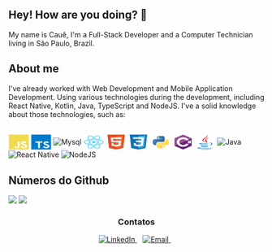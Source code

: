 ## Hey! How are you doing? 👋

My name is Cauê, I'm a Full-Stack Developer and a Computer Technician living in São Paulo, Brazil.

## About me
I've already worked with Web Development and Mobile Application Development. Using various technologies during the development, including React Native, Kotlin, Java, TypeScript and NodeJS.
I've a solid knowledge about those technologies, such as:

<div style="display: inline_block"><br>
  <img align="center" alt="Js" height="30" width="40" src="https://raw.githubusercontent.com/devicons/devicon/master/icons/javascript/javascript-plain.svg"/>
  <img align="center" alt="Ts" height="30" width="40" src="https://raw.githubusercontent.com/devicons/devicon/master/icons/typescript/typescript-plain.svg"/>
  <img align="center" alt="Mysql" height="30" width="40" src="https://cdn.jsdelivr.net/gh/devicons/devicon@latest/icons/mysql/mysql-original.svg"/>
  <img align="center" alt="React" height="30" width="40" src="https://raw.githubusercontent.com/devicons/devicon/master/icons/react/react-original.svg"/>
  <img align="center" alt="HTML" height="30" width="40" src="https://raw.githubusercontent.com/devicons/devicon/master/icons/html5/html5-original.svg"/>
  <img align="center" alt="CSS" height="30" width="40" src="https://raw.githubusercontent.com/devicons/devicon/master/icons/css3/css3-original.svg"/>
  <img align="center" alt="Python" height="30" width="40" src="https://raw.githubusercontent.com/devicons/devicon/master/icons/python/python-original.svg"/>
  <img align="center" alt="Csharp" height="30" width="40" src="https://raw.githubusercontent.com/devicons/devicon/master/icons/csharp/csharp-original.svg"/>
  <img align="center" alt="Java" height="30" width="40" src="https://raw.githubusercontent.com/devicons/devicon/master/icons/java/java-original.svg"/>
  <img align="center" alt="Java" height="30" width="40" src="https://cdn.jsdelivr.net/gh/devicons/devicon@latest/icons/php/php-original.svg" />
  <img align="center" alt="React Native" height="30" width="40" src="https://camo.githubusercontent.com/34b891c76d258e4b0ee593443e5cbc2506cdbb7d3cd6bc0e4beffa87a9c1611b/68747470733a2f2f63646e2e6a7364656c6976722e6e65742f67682f64657669636f6e732f64657669636f6e2f69636f6e732f72656163742f72656163742d6f726967696e616c2e737667"/>
  <img align="center" alt="NodeJS" height="30" width="40" src="https://cdn.jsdelivr.net/gh/devicons/devicon@latest/icons/nodejs/nodejs-original.svg" />
          

</div>


## Números do Github
<div>
  <img height=180em src="https://github-readme-stats.vercel.app/api?username=cauefernandes0&show_icons=true&theme=tokyonight&include_all_commits=true&count_private=true"/>
  <img height=180em src="https://github-readme-stats.vercel.app/api/top-langs/?username=cauefernandes0&layout=compact&langs_count=16&theme=tokyonight"/>
</div>

 <h3 align="center" >Contatos</h3>
<p align="center">
  <a href="https://www.linkedin.com/in/caue-fernandes/">
    <img alt="LinkedIn" width="22px" src="https://upload.wikimedia.org/wikipedia/commons/thumb/8/81/LinkedIn_icon.svg/2048px-LinkedIn_icon.svg.png" />
  </a>&ensp;
  <a href="mailto:caue.fsantos@outlook.com">
    <img alt="Email" width="22px" src="https://github.com/filipeleonelbatista/filipeleonelbatista/blob/master/assets/gmail.svg" />
  </a>&ensp;
